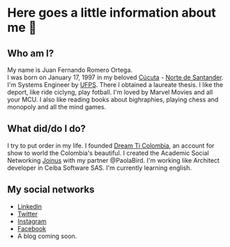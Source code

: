 # Here goes a little information about me 👋

## Who am I?

My name is Juan Fernando Romero Ortega.<br />
I was born on January 17, 1997 in my beloved [Cúcuta](https://en.wikipedia.org/wiki/C%C3%BAcuta) - [Norte de Santander](https://en.wikipedia.org/wiki/Norte_de_Santander_Department).
I'm Systems Engineer by [UFPS](https://www.facebook.com/Ufps.edu.co). There I obtained a laureate thesis.
I like the deport, like ride ciclyng, play fotball.
I'm loved by Marvel Movies and all your MCU.
I also like reading books about bighraphies, playing chess and monopoly and all the mind games.

## What did/do I do?

I try to put order in my life.
I founded [Dream Ti Colombia](instagram.com/dreamticol/), an account for show to world the Colombia's beautiful.
I created the Academic Social Networking [Joinus](https://cutt.ly/ZKd9LBs) with my partner @PaolaBird.
I'm working like Architect developer in Ceiba Software SAS.
I'm currently learning english.

## My social networks

- [Linkedin](https://www.linkedin.com/in/iamfernandoromero/)
- [Twitter](https://twitter.com/fernanxd17)
- [Instagram](https://www.instagram.com/fernanxd_17/)
- [Facebook](https://www.facebook.com/fernanxd17/)
- A blog coming soon.
